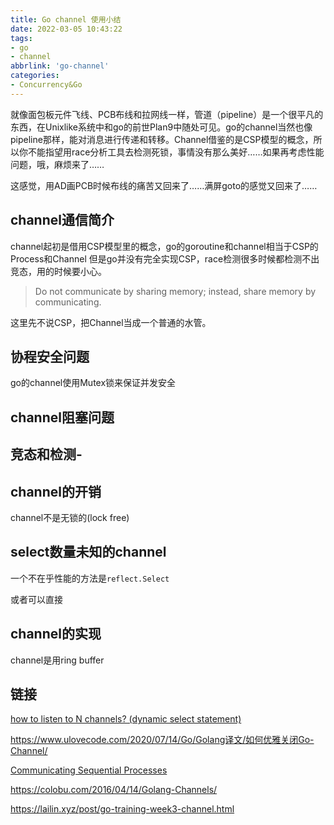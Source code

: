 ```yaml
---
title: Go channel 使用小结
date: 2022-03-05 10:43:22
tags:
- go
- channel
abbrlink: 'go-channel'
categories:
- Concurrency&Go
---
```

就像面包板元件飞线、PCB布线和拉网线一样，管道（pipeline）是一个很平凡的东西，在Unixlike系统中和go的前世Plan9中随处可见。go的channel当然也像pipeline那样，能对消息进行传递和转移。Channel借鉴的是CSP模型的概念，所以你不能指望用race分析工具去检测死锁，事情没有那么美好……如果再考虑性能问题，哦，麻烦来了……
<!-- more -->

这感觉，用AD画PCB时候布线的痛苦又回来了……满屏goto的感觉又回来了……

## channel通信简介

channel起初是借用CSP模型里的概念，go的goroutine和channel相当于CSP的Process和Channel
但是go并没有完全实现CSP，race检测很多时候都检测不出竞态，用的时候要小心。

>Do not communicate by sharing memory; instead, share memory by communicating.

这里先不说CSP，把Channel当成一个普通的水管。

## 协程安全问题

go的channel使用Mutex锁来保证并发安全

## channel阻塞问题

## 竞态和检测-



## channel的开销

channel不是无锁的(lock free)

## select数量未知的channel

一个不在乎性能的方法是`reflect.Select`

或者可以直接

## channel的实现

channel是用ring buffer

## 链接

[how to listen to N channels? (dynamic select statement)]()


https://www.ulovecode.com/2020/07/14/Go/Golang译文/如何优雅关闭Go-Channel/

[Communicating Sequential Processes](http://www.usingcsp.com/cspbook.pdf)

https://colobu.com/2016/04/14/Golang-Channels/

https://lailin.xyz/post/go-training-week3-channel.html